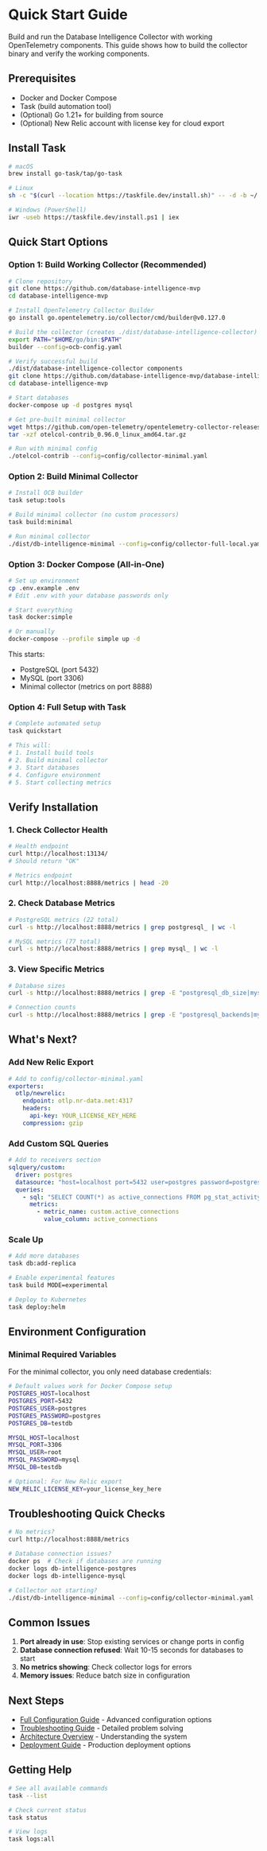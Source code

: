 # Quick Start Guide

Build and run the Database Intelligence Collector with working OpenTelemetry components. This guide shows how to build the collector binary and verify the working components.

## Prerequisites

- Docker and Docker Compose
- Task (build automation tool)
- (Optional) Go 1.21+ for building from source
- (Optional) New Relic account with license key for cloud export

## Install Task

```bash
# macOS
brew install go-task/tap/go-task

# Linux
sh -c "$(curl --location https://taskfile.dev/install.sh)" -- -d -b ~/.local/bin

# Windows (PowerShell)
iwr -useb https://taskfile.dev/install.ps1 | iex
```

## Quick Start Options

### Option 1: Build Working Collector (Recommended)

```bash
# Clone repository
git clone https://github.com/database-intelligence-mvp
cd database-intelligence-mvp

# Install OpenTelemetry Collector Builder
go install go.opentelemetry.io/collector/cmd/builder@v0.127.0

# Build the collector (creates ./dist/database-intelligence-collector)
export PATH="$HOME/go/bin:$PATH"
builder --config=ocb-config.yaml

# Verify successful build
./dist/database-intelligence-collector components
git clone https://github.com/database-intelligence-mvp/database-intelligence-mvp.git
cd database-intelligence-mvp

# Start databases
docker-compose up -d postgres mysql

# Get pre-built minimal collector
wget https://github.com/open-telemetry/opentelemetry-collector-releases/releases/download/v0.96.0/otelcol-contrib_0.96.0_linux_amd64.tar.gz
tar -xzf otelcol-contrib_0.96.0_linux_amd64.tar.gz

# Run with minimal config
./otelcol-contrib --config=config/collector-minimal.yaml
```

### Option 2: Build Minimal Collector

```bash
# Install OCB builder
task setup:tools

# Build minimal collector (no custom processors)
task build:minimal

# Run minimal collector
./dist/db-intelligence-minimal --config=config/collector-full-local.yaml
```

### Option 3: Docker Compose (All-in-One)

```bash
# Set up environment
cp .env.example .env
# Edit .env with your database passwords only

# Start everything
task docker:simple

# Or manually
docker-compose --profile simple up -d
```

This starts:
- PostgreSQL (port 5432)
- MySQL (port 3306)
- Minimal collector (metrics on port 8888)

### Option 4: Full Setup with Task

```bash
# Complete automated setup
task quickstart

# This will:
# 1. Install build tools
# 2. Build minimal collector
# 3. Start databases
# 4. Configure environment
# 5. Start collecting metrics
```

## Verify Installation

### 1. Check Collector Health
```bash
# Health endpoint
curl http://localhost:13134/
# Should return "OK"

# Metrics endpoint
curl http://localhost:8888/metrics | head -20
```

### 2. Check Database Metrics
```bash
# PostgreSQL metrics (22 total)
curl -s http://localhost:8888/metrics | grep postgresql_ | wc -l

# MySQL metrics (77 total)
curl -s http://localhost:8888/metrics | grep mysql_ | wc -l
```

### 3. View Specific Metrics
```bash
# Database sizes
curl -s http://localhost:8888/metrics | grep -E "postgresql_db_size|mysql_database_size"

# Connection counts
curl -s http://localhost:8888/metrics | grep -E "postgresql_backends|mysql_threads"
```

## What's Next?

### Add New Relic Export
```yaml
# Add to config/collector-minimal.yaml
exporters:
  otlp/newrelic:
    endpoint: otlp.nr-data.net:4317
    headers:
      api-key: YOUR_LICENSE_KEY_HERE
    compression: gzip
```

### Add Custom SQL Queries
```yaml
# Add to receivers section
sqlquery/custom:
  driver: postgres
  datasource: "host=localhost port=5432 user=postgres password=postgres dbname=testdb sslmode=disable"
  queries:
    - sql: "SELECT COUNT(*) as active_connections FROM pg_stat_activity"
      metrics:
        - metric_name: custom.active_connections
          value_column: active_connections
```

### Scale Up
```bash
# Add more databases
task db:add-replica

# Enable experimental features
task build MODE=experimental

# Deploy to Kubernetes
task deploy:helm
```

## Environment Configuration

### Minimal Required Variables

For the minimal collector, you only need database credentials:

```bash
# Default values work for Docker Compose setup
POSTGRES_HOST=localhost
POSTGRES_PORT=5432
POSTGRES_USER=postgres
POSTGRES_PASSWORD=postgres
POSTGRES_DB=testdb

MYSQL_HOST=localhost
MYSQL_PORT=3306
MYSQL_USER=root
MYSQL_PASSWORD=mysql
MYSQL_DB=testdb

# Optional: For New Relic export
NEW_RELIC_LICENSE_KEY=your_license_key_here
```

## Troubleshooting Quick Checks

```bash
# No metrics?
curl http://localhost:8888/metrics

# Database connection issues?
docker ps  # Check if databases are running
docker logs db-intelligence-postgres
docker logs db-intelligence-mysql

# Collector not starting?
./dist/db-intelligence-minimal --config=config/collector-minimal.yaml --log-level=debug
```

## Common Issues

1. **Port already in use**: Stop existing services or change ports in config
2. **Database connection refused**: Wait 10-15 seconds for databases to start
3. **No metrics showing**: Check collector logs for errors
4. **Memory issues**: Reduce batch size in configuration

## Next Steps

- [Full Configuration Guide](CONFIGURATION.md) - Advanced configuration options
- [Troubleshooting Guide](TROUBLESHOOTING.md) - Detailed problem solving
- [Architecture Overview](ARCHITECTURE.md) - Understanding the system
- [Deployment Guide](DEPLOYMENT.md) - Production deployment options

## Getting Help

```bash
# See all available commands
task --list

# Check current status
task status

# View logs
task logs:all
```